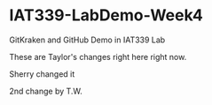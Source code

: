 # IAT339-LabDemo-Week4
GitKraken and GitHub Demo in IAT339 Lab

These are Taylor's changes right here right now.

Sherry changed it

2nd change by T.W.
